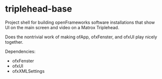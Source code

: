 triplehead-base
======

Project shell for building openFrameworks software installations that show UI on the main screen and video on a Matrox Triplehead.

Does the nontrivial work of making ofApp, ofxFenster, and ofxUI play nicely together.

Dependencies:
* ofxFenster
* ofxUI
* ofxXMLSettings

